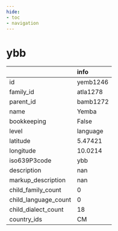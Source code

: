 ```yaml
---
hide:
- toc
- navigation
---
```

# ybb
|                      | info     |
|:---------------------|:---------|
| id                   | yemb1246 |
| family_id            | atla1278 |
| parent_id            | bamb1272 |
| name                 | Yemba    |
| bookkeeping          | False    |
| level                | language |
| latitude             | 5.47421  |
| longitude            | 10.0214  |
| iso639P3code         | ybb      |
| description          | nan      |
| markup_description   | nan      |
| child_family_count   | 0        |
| child_language_count | 0        |
| child_dialect_count  | 18       |
| country_ids          | CM       |